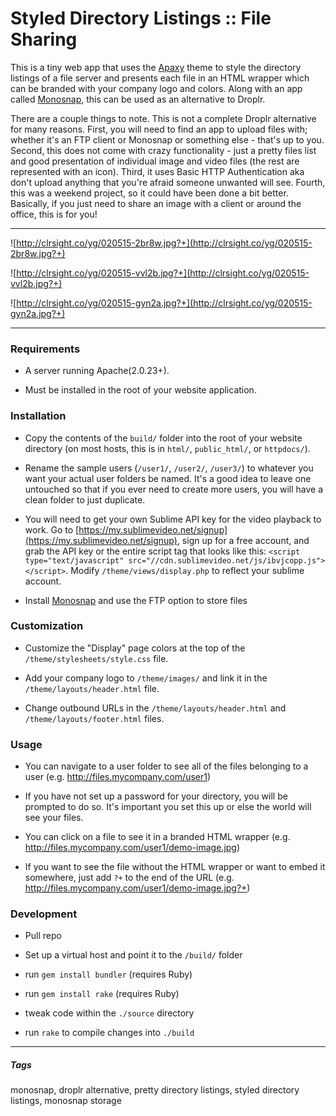 # Styled Directory Listings :: File Sharing

This is a tiny web app that uses the [Apaxy](http://adamwhitcroft.com/apaxy/) theme to style the directory listings of a file server and presents each file in an HTML wrapper which can be branded with your company logo and colors. Along with an app called [Monosnap](http://monosnap.com/welcome), this can be used as an alternative to Droplr.

There are a couple things to note. This is not a complete Droplr alternative for many reasons. First, you will need to find an app to upload files with; whether it's an FTP client or Monosnap or something else - that's up to you. Second, this does not come with crazy functionality - just a pretty files list and good presentation of individual image and video files (the rest are represented with an icon). Third, it uses Basic HTTP Authentication aka don't upload anything that you're afraid someone unwanted will see. Fourth, this was a weekend project, so it could have been done a bit better. Basically, if you just need to share an image with a client or around the office, this is for you!

---

![http://clrsight.co/yg/020515-2br8w.jpg?+](http://clrsight.co/yg/020515-2br8w.jpg?+)

![http://clrsight.co/yg/020515-vvl2b.jpg?+](http://clrsight.co/yg/020515-vvl2b.jpg?+)

![http://clrsight.co/yg/020515-gyn2a.jpg?+](http://clrsight.co/yg/020515-gyn2a.jpg?+)


---


### Requirements

- A server running Apache(2.0.23+).

- Must be installed in the root of your website application.


### Installation

- Copy the contents of the `build/` folder into the root of your website directory (on most hosts, this is in  `html/`, `public_html/`, or `httpdocs/`).

- Rename the sample users (`/user1/`, `/user2/`, `/user3/`) to whatever you want your actual user folders be named. It's a good idea to leave one untouched so that if you ever need to create more users, you will have a clean folder to just duplicate.

- You will need to get your own Sublime API key for the video playback to work. Go to [https://my.sublimevideo.net/signup](https://my.sublimevideo.net/signup), sign up for a free account, and grab the API key or the entire script tag that looks like this: `<script type="text/javascript" src="//cdn.sublimevideo.net/js/ibvjcopp.js"></script>`. Modify `/theme/views/display.php` to reflect your sublime account.

- Install [Monosnap](http://monosnap.com/welcome) and use the FTP option to store files


### Customization

- Customize the "Display" page colors at the top of the `/theme/stylesheets/style.css` file.

- Add your company logo to `/theme/images/` and link it in the `/theme/layouts/header.html` file.

- Change outbound URLs in the `/theme/layouts/header.html` and `/theme/layouts/footer.html` files.


### Usage

- You can navigate to a user folder to see all of the files belonging to a user (e.g. http://files.mycompany.com/user1)

- If you have not set up a password for your directory, you will be prompted to do so. It's important you set this up or else the world will see your files.

- You can click on a file to see it in a branded HTML wrapper (e.g. http://files.mycompany.com/user1/demo-image.jpg)

- If you want to see the file without the HTML wrapper or want to embed it somewhere, just add `?+` to the end of the URL (e.g. http://files.mycompany.com/user1/demo-image.jpg?+)


### Development

- Pull repo

- Set up a virtual host and point it to the `/build/` folder

- run `gem install bundler` (requires Ruby)

- run `gem install rake` (requires Ruby)

- tweak code within the `./source` directory

- run `rake` to compile changes into `./build`


-----


##### Tags

monosnap, droplr alternative, pretty directory listings, styled directory listings, monosnap storage